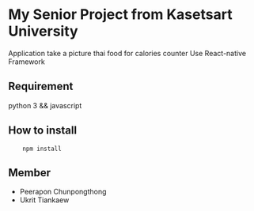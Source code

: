 # My Senior Project from Kasetsart University

Application take a picture thai food for calories counter
Use React-native Framework

## Requirement
python 3 && javascript

## How to install

```
    npm install
```

## Member
- Peerapon Chunpongthong
- Ukrit Tiankaew